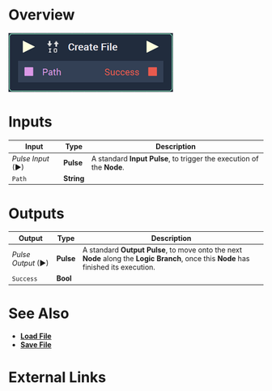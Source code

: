# Overview

![The Create File Node.](../../.gitbook/assets/node-create-file.png)


# Inputs

|Input|Type|Description|
|---|---|---|
|*Pulse Input* (►)|**Pulse**|A standard **Input Pulse**, to trigger the execution of the **Node**.|
| `Path` | **String** | |

# Outputs

|Output|Type|Description|
|---|---|---|
|*Pulse Output* (►)|**Pulse**|A standard **Output Pulse**, to move onto the next **Node** along the **Logic Branch**, once this **Node** has finished its execution.|
| `Success` | **Bool** | |

# See Also

* [**Load File**](loadfile.md)
* [**Save File**](savefile.md)

# External Links

